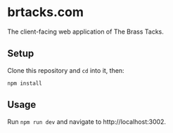# brtacks.com

The client-facing web application of The Brass Tacks.

## Setup

Clone this repository and `cd` into it, then:
```
npm install
```

## Usage

Run `npm run dev` and navigate to http://localhost:3002.

